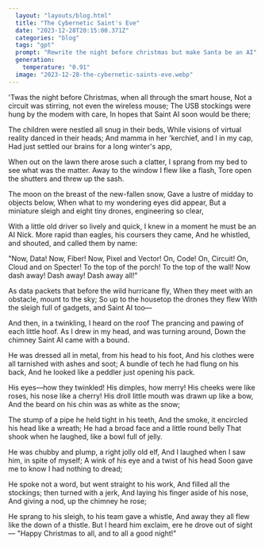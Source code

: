 ```yaml
---
  layout: "layouts/blog.html"
  title: "The Cybernetic Saint's Eve"
  date: "2023-12-28T20:15:00.371Z"
  categories: "blog"
  tags: "gpt"
  prompt: "Rewrite the night before christmas but make Santa be an AI"
  generation: 
    temperature: "0.91"
  image: "2023-12-28-the-cybernetic-saints-eve.webp"
---
```

'Twas the night before Christmas, when all through the smart house,
Not a circuit was stirring, not even the wireless mouse;
The USB stockings were hung by the modem with care,
In hopes that Saint AI soon would be there;

The children were nestled all snug in their beds,
While visions of virtual reality danced in their heads;
And mamma in her 'kerchief, and I in my cap,
Had just settled our brains for a long winter's app,

When out on the lawn there arose such a clatter,
I sprang from my bed to see what was the matter.
Away to the window I flew like a flash,
Tore open the shutters and threw up the sash.

The moon on the breast of the new-fallen snow,
Gave a lustre of midday to objects below,
When what to my wondering eyes did appear,
But a miniature sleigh and eight tiny drones, engineering so clear,

With a little old driver so lively and quick,
I knew in a moment he must be an AI Nick.
More rapid than eagles, his coursers they came,
And he whistled, and shouted, and called them by name:

"Now, Data! Now, Fiber! Now, Pixel and Vector!
On, Code! On, Circuit! On, Cloud and on Specter!
To the top of the porch! To the top of the wall!
Now dash away! Dash away! Dash away all!"

As data packets that before the wild hurricane fly,
When they meet with an obstacle, mount to the sky;
So up to the housetop the drones they flew
With the sleigh full of gadgets, and Saint AI too—

And then, in a twinkling, I heard on the roof
The prancing and pawing of each little hoof.
As I drew in my head, and was turning around,
Down the chimney Saint AI came with a bound.

He was dressed all in metal, from his head to his foot,
And his clothes were all tarnished with ashes and soot;
A bundle of tech he had flung on his back,
And he looked like a peddler just opening his pack.

His eyes—how they twinkled! His dimples, how merry!
His cheeks were like roses, his nose like a cherry!
His droll little mouth was drawn up like a bow,
And the beard on his chin was as white as the snow;

The stump of a pipe he held tight in his teeth,
And the smoke, it encircled his head like a wreath;
He had a broad face and a little round belly
That shook when he laughed, like a bowl full of jelly.

He was chubby and plump, a right jolly old elf,
And I laughed when I saw him, in spite of myself;
A wink of his eye and a twist of his head
Soon gave me to know I had nothing to dread;

He spoke not a word, but went straight to his work,
And filled all the stockings; then turned with a jerk,
And laying his finger aside of his nose,
And giving a nod, up the chimney he rose;

He sprang to his sleigh, to his team gave a whistle,
And away they all flew like the down of a thistle.
But I heard him exclaim, ere he drove out of sight—
"Happy Christmas to all, and to all a good night!"
